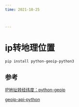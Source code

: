 ```yaml
---
time: 2021-10-25



---
```

# ip转地理位置

```text
pip install python-geoip-python3
```







## 参考

[IP地址转经纬度：python-geoip](https://zhuanlan.zhihu.com/p/248139606)

[geoip-api-python](https://github.com/maxmind/geoip-api-python)

